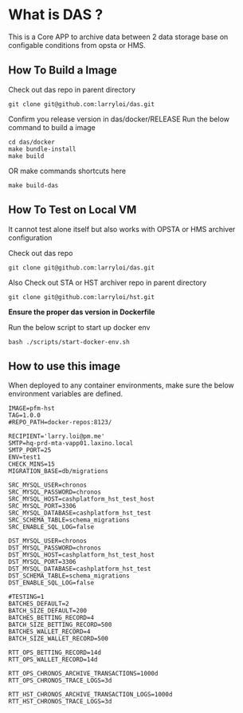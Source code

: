 # What is DAS ?
This is a Core APP to archive data between 2 data storage base on configable conditions from opsta or HMS.

## How To Build a Image
Check out das repo in parent directory
```
git clone git@github.com:larryloi/das.git
```
Confirm you release version in das/docker/RELEASE
Run the below command to build a image
```
cd das/docker
make bundle-install
make build
```
OR make commands shortcuts here
```
make build-das
```

## How To Test on Local VM
It cannot test alone itself but also works with OPSTA or HMS archiver configuration

Check out das repo
```
git clone git@github.com:larryloi/das.git
```
Also Check out STA or HST archiver repo in parent directory
```
git clone git@github.com:larryloi/hst.git
```

**Ensure the proper das version in Dockerfile**

Run the below script to start up docker env
```
bash ./scripts/start-docker-env.sh
```


## How to use this image
When deployed to any container environments, make sure the below environment variables are defined.
```
IMAGE=pfm-hst
TAG=1.0.0
#REPO_PATH=docker-repos:8123/

RECIPIENT='larry.loi@pm.me'
SMTP=hq-prd-mta-vapp01.laxino.local
SMTP_PORT=25
ENV=test1
CHECK_MINS=15
MIGRATION_BASE=db/migrations

SRC_MYSQL_USER=chronos
SRC_MYSQL_PASSWORD=chronos
SRC_MYSQL_HOST=cashplatform_hst_test_host
SRC_MYSQL_PORT=3306
SRC_MYSQL_DATABASE=cashplatform_hst_test
SRC_SCHEMA_TABLE=schema_migrations
SRC_ENABLE_SQL_LOG=false

DST_MYSQL_USER=chronos
DST_MYSQL_PASSWORD=chronos
DST_MYSQL_HOST=cashplatform_hst_test_host
DST_MYSQL_PORT=3306
DST_MYSQL_DATABASE=cashplatform_hst_test
DST_SCHEMA_TABLE=schema_migrations
DST_ENABLE_SQL_LOG=false

#TESTING=1
BATCHES_DEFAULT=2
BATCH_SIZE_DEFAULT=200
BATCHES_BETTING_RECORD=4
BATCH_SIZE_BETTING_RECORD=500
BATCHES_WALLET_RECORD=4
BATCH_SIZE_WALLET_RECORD=500

RTT_OPS_BETTING_RECORD=14d
RTT_OPS_WALLET_RECORD=14d

RTT_OPS_CHRONOS_ARCHIVE_TRANSACTIONS=1000d
RTT_OPS_CHRONOS_TRACE_LOGS=3d

RTT_HST_CHRONOS_ARCHIVE_TRANSACTION_LOGS=1000d
RTT_HST_CHRONOS_TRACE_LOGS=3d
```
